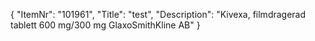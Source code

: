 {
  "ItemNr": "101961",
  "Title": "test",
  "Description": "Kivexa, filmdragerad tablett 600 mg/300 mg GlaxoSmithKline AB"
}